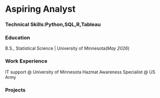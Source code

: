 # Aspiring Analyst

### Technical Skills:Python,SQL,R,Tableau
### Education
 B.S., Statistical Science | University of Minnesota(_May 2026_)

### Work Experience
IT support @ University of Minnesota
Hazmat Awareness Specialist @ US Army

### Projects



